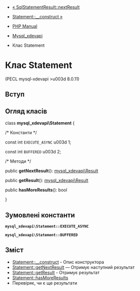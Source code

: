 - [« SqlStatementResult::nextResult](mysql-xdevapi-sqlstatementresult.nextresult.md)
- [Statement::\_\_construct »](mysql-xdevapi-statement.construct.md)

- [PHP Manual](index.md)
- [Mysql_xdevapi](book.mysql-xdevapi.md)
- Клас Statement

# Клас Statement

(PECL mysql-xdevapi \>u003d 8.0.11)

## Вступ

## Огляд класів

class **mysql_xdevapi\Statement** {

/\* Константи \*/

const int `EXECUTE_ASYNC` u003d 1;

const int `BUFFERED` u003d 2;

/\* Методи \*/

public **getNextResult**():
[mysql_xdevapi\Result](class.mysql-xdevapi-result.md)

public **getResult**():
[mysql_xdevapi\Result](class.mysql-xdevapi-result.md)

public **hasMoreResults**(): bool

}

## Зумовлені константи

**`mysql_xdevapi\Statement::EXECUTE_ASYNC`**

**`mysql_xdevapi\Statement::BUFFERED`**

## Зміст

- [Statement::\_\_construct](mysql-xdevapi-statement.construct.md) -
Опис конструктора
- [Statement::getNextResult](mysql-xdevapi-statement.getnextresult.md)
— Отримує наступний результат
- [Statement::getResult](mysql-xdevapi-statement.getresult.md) -
Отримує результат
- [Statement::hasMoreResults](mysql-xdevapi-statement.hasmoreresults.md)
- Перевіряє, чи є ще результати
